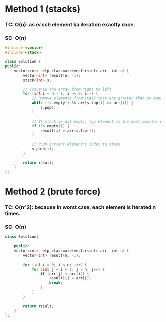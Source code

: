 # Method 1 (stacks)
### TC: O(n): as eacch element ka iteration exactly once.
### SC: O(n)
```cpp
#include <vector>
#include <stack>

class Solution {
public:
    vector<int> help_classmate(vector<int> arr, int n) {
        vector<int> result(n, -1);
        stack<int> s;
        
        // Traverse the array from right to left
        for (int i = n - 1; i >= 0; i--) {
            // Remove elements from stack that are greater than or equal to current element
            while (!s.empty() && arr[s.top()] >= arr[i]) {
                s.pop();
            }
            
            // If stack is not empty, top element is the next smaller element
            if (!s.empty()) {
                result[i] = arr[s.top()];
            }
            
            // Push current element's index to stack
            s.push(i);
        }
        
        return result;
    }
};
```

# Method 2 (brute force)
### TC: O(n^2): because in worst case, each element is iterated n times.
### SC: O(n)
```cpp
class Solution{
    
    public:
    vector<int> help_classmate(vector<int> arr, int n) {
        vector<int> result(n, -1);
        
        for (int i = 0; i < n; i++) {
            for (int j = i + 1; j < n; j++) {
                if (arr[j] < arr[i]) {
                    result[i] = arr[j];
                    break;
                }
            }
        }
        
        return result;
    }
};
```

